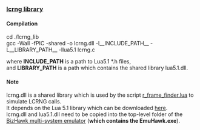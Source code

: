 ### [lcrng library](./lcrng_lib)

#### Compilation
cd ./lcrng_lib  
gcc -Wall -fPIC -shared -o lcrng.dll -I__INCLUDE_PATH__ -L__LIBRARY_PATH__ -llua5.1 lcrng.c  
  
where	__INCLUDE_PATH__ is a path to Lua5.1 *.h files,  
and		__LIBRARY_PATH__ is a path which contains the shared library lua5.1.dll.  

#### Note
lcrng.dll is a shared library which is used by the script [r_frame_finder.lua](./r_frame_finder.lua) to simulate LCRNG calls.  
It depends on the Lua 5.1 library which can be downloaded [here](https://sourceforge.net/projects/luabinaries/files/5.1.5/Windows%20Libraries/Dynamic/lua-5.1.5_Win64_dllw4_lib.zip/download).  
lcrng.dll and lua5.1.dll need to be copied into the top-level folder of the [BizHawk multi-system emulator](https://github.com/TASVideos/BizHawk) (__which contains the **EmuHawk.exe**__).

